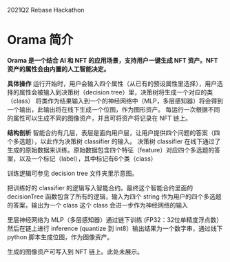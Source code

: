 2021Q2 Rebase Hackathon

# Orama 简介

**Orama 是一个结合 AI 和 NFT 的应用场景，支持用户一键生成 NFT 资产。NFT 资产的属性会由内置的人工智能决定。**

**具体操作**
运行开始时，用户会输入四个属性（从已有的预设属性里选择），用户选择的属性会被输入到决策树（decision tree）里，决策树将生成一个对应的类（class）
将类作为结果输入到一个的神经网络中（MLP，多层感知器）将会得到一个输出，此输出将在线下生成一个位图，作为图形资产。
每运行一次根据不同的属性可以生成不同的图像资产，并且可将资产将记录在 NFT 链上。

**结构剖析**
智能合约有几层，表层是面向用户层，让用户提供四个问题的答案（四个多选题），以此作为决策树 classifier 的输入。
决策树 classifier 在线下通过了生成的原始数据来训练。原始数据包含四个特征（feature）对应四个多选题的答案，以及一个标记（label），其中标记有6个类（class）

训练逻辑可参见 decision tree 文件夹里示意图。

把训练好的 classifier 的逻辑写入智能合约。最终这个智能合约里面的 decisionTree 函数包含了所有的逻辑，输入为四个 string 作为用户的四个多选题的答案，输出为一个 class
这个 class 会进一步作为神经网络的输入

里层神经网络为 MLP（多层感知器）通过链下训练 (FP32：32位单精度浮点数）然后在链上进行 inference (quantize 到 int8）输出结果为一个数字串，通过线下 python 脚本生成位图，作为图像资产。

生成的图像资产可写入到 NFT 链上。此处未展示。
